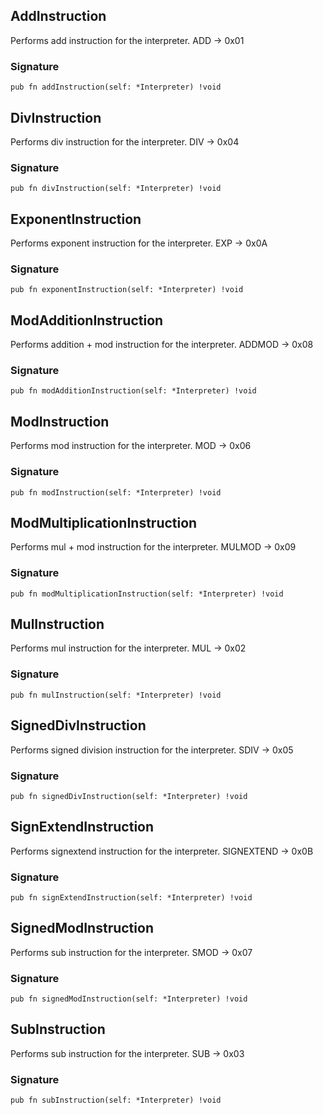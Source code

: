 ## AddInstruction
Performs add instruction for the interpreter.
ADD -> 0x01

### Signature

```zig
pub fn addInstruction(self: *Interpreter) !void
```

## DivInstruction
Performs div instruction for the interpreter.
DIV -> 0x04

### Signature

```zig
pub fn divInstruction(self: *Interpreter) !void
```

## ExponentInstruction
Performs exponent instruction for the interpreter.
EXP -> 0x0A

### Signature

```zig
pub fn exponentInstruction(self: *Interpreter) !void
```

## ModAdditionInstruction
Performs addition + mod instruction for the interpreter.
ADDMOD -> 0x08

### Signature

```zig
pub fn modAdditionInstruction(self: *Interpreter) !void
```

## ModInstruction
Performs mod instruction for the interpreter.
MOD -> 0x06

### Signature

```zig
pub fn modInstruction(self: *Interpreter) !void
```

## ModMultiplicationInstruction
Performs mul + mod instruction for the interpreter.
MULMOD -> 0x09

### Signature

```zig
pub fn modMultiplicationInstruction(self: *Interpreter) !void
```

## MulInstruction
Performs mul instruction for the interpreter.
MUL -> 0x02

### Signature

```zig
pub fn mulInstruction(self: *Interpreter) !void
```

## SignedDivInstruction
Performs signed division instruction for the interpreter.
SDIV -> 0x05

### Signature

```zig
pub fn signedDivInstruction(self: *Interpreter) !void
```

## SignExtendInstruction
Performs signextend instruction for the interpreter.
SIGNEXTEND -> 0x0B

### Signature

```zig
pub fn signExtendInstruction(self: *Interpreter) !void
```

## SignedModInstruction
Performs sub instruction for the interpreter.
SMOD -> 0x07

### Signature

```zig
pub fn signedModInstruction(self: *Interpreter) !void
```

## SubInstruction
Performs sub instruction for the interpreter.
SUB -> 0x03

### Signature

```zig
pub fn subInstruction(self: *Interpreter) !void
```

